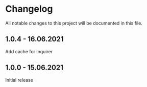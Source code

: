 # Changelog
All notable changes to this project will be documented in this file.

## 1.0.4 - 16.06.2021

Add cache for inquirer

## 1.0.0 - 15.06.2021

Initial release
